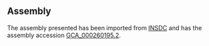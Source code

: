
Assembly
--------

The assembly presented has been imported from 
[INSDC](http://www.insdc.org) and has the assembly accession
[GCA\_000260195.2](http://www.ebi.ac.uk/ena/data/view/GCA_000260195.2).

